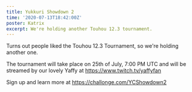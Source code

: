 ```yaml
---
title: Yukkuri Showdown 2
time: '2020-07-13T18:42:00Z'
poster: Katrix
excerpt: We're holding another Touhou 12.3 tournament.
---
```


Turns out people liked the Touhou 12.3 Tournament, so we're holding another one.

The tournament will take place on 25th of July, 7:00 PM UTC and will be streamed
by our lovely Yaffy at https://www.twitch.tv/yaffyfan

Sign up and learn more at https://challonge.com/YCShowdown2
